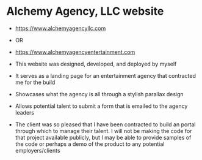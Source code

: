 # Alchemy Agency, LLC website
- https://www.alchemyagencyllc.com 
- OR 
- https://www.alchemyagencyentertainment.com

- This website was designed, developed, and deployed by myself
- It serves as a landing page for an entertainment agency that contracted me for the build
- Showcases what the agency is all through a stylish parallax design
- Allows potential talent to submit a form that is emailed to the agency leaders
- The client was so pleased that I have been contracted to build an portal through which to manage their talent.  I will not be making the code for that project available publicly, but I may be able to provide samples of the code or perhaps a demo of the product to any potential employers/clients
